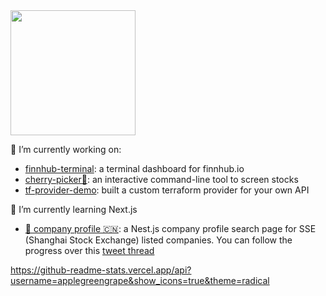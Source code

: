 <img src="https://media.giphy.com/media/26xBwdIuRJiAIqHwA/giphy.gif" width=200 />

🔭 I’m currently working on:

- [finnhub-terminal](https://github.com/applegreengrape/finnhub-terminal): a terminal dashboard for finnhub.io
- [cherry-picker🍒](https://github.com/applegreengrape/cherry-picker): an interactive command-line tool to screen stocks
- [tf-provider-demo](https://github.com/applegreengrape/tf-provider-demo): built a custom terraform provider for your own API

🌱 I’m currently learning Next.js
- [📇 company profile 🇨🇳](https://github.com/applegreengrape/bizInfo): a Nest.js company profile search page for SSE (Shanghai Stock Exchange) listed companies. You can follow the progress over this [tweet thread](https://twitter.com/applegreengrap2/status/1355233872896778242?s=20)

https://github-readme-stats.vercel.app/api?username=applegreengrape&show_icons=true&theme=radical

<!--
**applegreengrape/applegreengrape** is a ✨ _special_ ✨ repository because its `README.md` (this file) appears on your GitHub profile.
Here are some ideas to get you started:

- 🔭 I’m currently working on ...
- 🌱 I’m currently learning ...
- 👯 I’m looking to collaborate on ...
- 🤔 I’m looking for help with ...
- 💬 Ask me about ...
- 📫 How to reach me: ...
- 😄 Pronouns: ...
- ⚡ Fun fact: ...
-->

